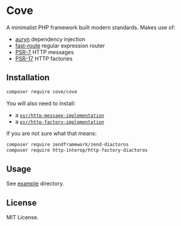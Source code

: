 # Cove

A minimalist PHP framework built modern standards. Makes use of:

- [auryn](https://github.com/rdlowrey/auryn) dependency injection
- [fast-route](https://github.com/nikic/FastRoute) regular expression router
- [PSR-7](http://www.php-fig.org/psr/psr-7/) HTTP messages
- [PSR-17](https://github.com/php-fig/fig-standards/blob/master/proposed/http-factory/http-factory-meta.md) HTTP factories

## Installation

```bash
composer require cove/cove
```

You will also need to install:

- a [`psr/http-message-implementation`](https://packagist.org/providers/psr/http-message-implementation)
- a [`psr/http-factory-implementation`](https://packagist.org/providers/psr/http-factory-implementation)

If you are not sure what that means:

```bash
composer require zendframework/zend-diactoros
composer require http-interop/http-factory-diactoros
```

## Usage

See [example](example) directory.

## License

MIT License.
